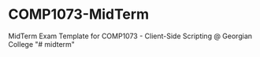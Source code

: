# COMP1073-MidTerm

MidTerm Exam Template for COMP1073 - Client-Side Scripting @ Georgian College
"# midterm" 
